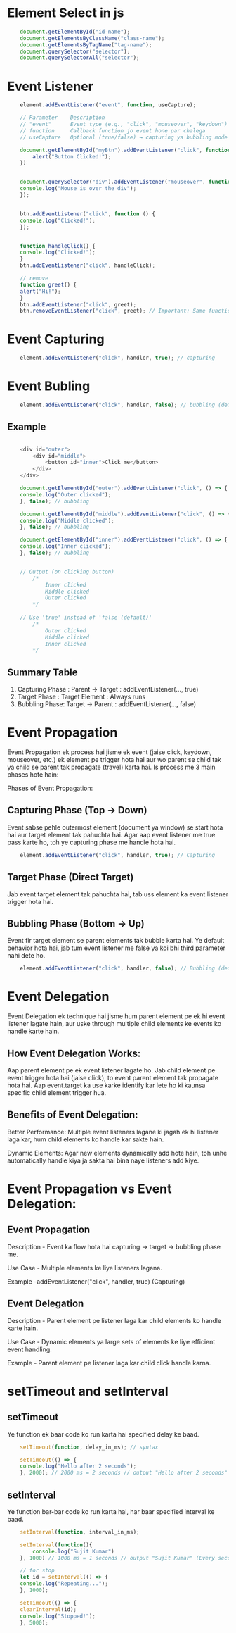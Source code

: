 # Element Select in js

```js
    document.getElementById("id-name");
    document.getElementsByClassName("class-name");
    document.getElementsByTagName("tag-name");
    document.querySelector("selector");
    document.querySelectorAll("selector");

```

# Event Listener

```js
    element.addEventListener("event", function, useCapture);

    // Parameter    Description
    // "event"	    Event type (e.g., "click", "mouseover", "keydown")
    // function	    Callback function jo event hone par chalega
    // useCapture	Optional (true/false) → capturing ya bubbling mode (default: false)

    document.getElementById("myBtn").addEventListener("click", function () {
        alert("Button Clicked!");
    })


    document.querySelector("div").addEventListener("mouseover", function () {
    console.log("Mouse is over the div");
    });


    btn.addEventListener("click", function () {
    console.log("Clicked!");
    });


    function handleClick() {
    console.log("Clicked!");
    }
    btn.addEventListener("click", handleClick);

    // remove
    function greet() {
    alert("Hi!");
    }
    btn.addEventListener("click", greet);
    btn.removeEventListener("click", greet); // Important: Same function reference is important

```

# Event Capturing

```js
    element.addEventListener("click", handler, true); // capturing
```
# Event Bubling 
```js
    element.addEventListener("click", handler, false); // bubbling (default)
```

## Example 

```js

    <div id="outer">
        <div id="middle">
            <button id="inner">Click me</button>
        </div>
    </div>

    document.getElementById("outer").addEventListener("click", () => {
    console.log("Outer clicked");
    }, false); // bubbling

    document.getElementById("middle").addEventListener("click", () => {
    console.log("Middle clicked");
    }, false); // bubbling

    document.getElementById("inner").addEventListener("click", () => {
    console.log("Inner clicked");
    }, false); // bubbling


    // Output (on clicking button)
        /*
            Inner clicked
            Middle clicked
            Outer clicked
        */
    
    // Use 'true' instead of 'false (default)'
        /*
            Outer clicked
            Middle clicked
            Inner clicked
        */

```

## Summary Table 

1. Capturing Phase : Parent → Target : addEventListener(..., true)
2. Target Phase : Target Element : Always runs
3. Bubbling Phase: Target → Parent : addEventListener(..., false) 


# Event Propagation
Event Propagation ek process hai jisme ek event (jaise click, keydown, mouseover, etc.) ek element pe trigger hota hai aur wo parent se child tak ya child se parent tak propagate (travel) karta hai. Is process me 3 main phases hote hain:

Phases of Event Propagation:

## Capturing Phase (Top → Down)

Event sabse pehle outermost element (document ya window) se start hota hai aur target element tak pahuchta hai.
Agar aap event listener me true pass karte ho, toh ye capturing phase me handle hota hai.

```js
    element.addEventListener("click", handler, true); // Capturing
```
## Target Phase (Direct Target)
Jab event target element tak pahuchta hai, tab uss element ka event listener trigger hota hai.

## Bubbling Phase (Bottom → Up)

Event fir target element se parent elements tak bubble karta hai.
Ye default behavior hota hai, jab tum event listener me false ya koi bhi third parameter nahi dete ho.
    
```js
    element.addEventListener("click", handler, false); // Bubbling (default)
```

# Event Delegation
Event Delegation ek technique hai jisme hum parent element pe ek hi event listener lagate hain, aur uske through multiple child elements ke events ko handle karte hain.

## How Event Delegation Works:
Aap parent element pe ek event listener lagate ho.
Jab child element pe event trigger hota hai (jaise click), to event parent element tak propagate hota hai.
Aap event.target ka use karke identify kar lete ho ki kaunsa specific child element trigger hua.

## Benefits of Event Delegation:
Better Performance: Multiple event listeners lagane ki jagah ek hi listener laga kar, hum child elements ko handle kar sakte hain.

Dynamic Elements: Agar new elements dynamically add hote hain, toh unhe automatically handle kiya ja sakta hai bina naye listeners add kiye.

# Event Propagation vs Event Delegation:

## Event Propagation
Description - Event ka flow hota hai capturing → target → bubbling phase me.

Use Case    - Multiple elements ke liye listeners lagana.

Example     -addEventListener("click", handler, true) (Capturing)


## Event Delegation
Description - Parent element pe listener laga kar child elements ko handle karte hain.

Use Case    - Dynamic elements ya large sets of elements ke liye efficient event handling.

Example     - Parent element pe listener laga kar child click handle karna.

# setTimeout and setInterval

## setTimeout
Ye function ek baar code ko run karta hai specified delay ke baad.

```js
    setTimeout(function, delay_in_ms); // syntax

    setTimeout(() => {
    console.log("Hello after 2 seconds");
    }, 2000); // 2000 ms = 2 seconds // output "Hello after 2 seconds" (one time print)
```
## setInterval
Ye function bar-bar code ko run karta hai, har baar specified interval ke baad.

```js
    setInterval(function, interval_in_ms);

    setInterval(function(){
        console.log("Sujit Kumar")
    }, 1000) // 1000 ms = 1 seconds // output "Sujit Kumar" (Every second print)

    // for stop 
    let id = setInterval(() => {
    console.log("Repeating...");
    }, 1000);

    setTimeout(() => {
    clearInterval(id);
    console.log("Stopped!");
    }, 5000);

```